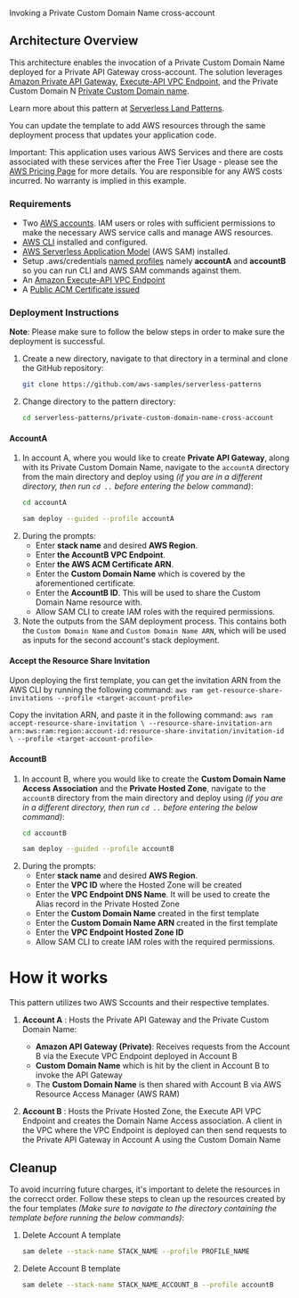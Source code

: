 Invoking a Private Custom Domain Name cross-account

## Architecture Overview

This architecture enables the invocation of a Private Custom Domain Name deployed for a Private API Gateway cross-account. The solution leverages [Amazon Private API Gateway](https://docs.aws.amazon.com/apigateway/latest/developerguide/apigateway-private-apis.html), [Execute-API VPC Endpoint](https://docs.aws.amazon.com/vpc/latest/privatelink/create-interface-endpoint.html), and the Private Custom Domain N [Private Custom Domain name](https://docs.aws.amazon.com/apigateway/latest/developerguide/apigateway-private-custom-domains.html). 

Learn more about this pattern at [Serverless Land Patterns](https://serverlessland.com/patterns/private-custom-domain-name-cross-account).

You can update the template to add AWS resources through the same deployment process that updates your application code.

Important: This application uses various AWS Services and there are costs associated with these services after the Free Tier Usage - please see the [AWS Pricing Page](https://aws.amazon.com/pricing/) for more details. You are responsible for any AWS costs incurred. No warranty is implied in this example.

### Requirements

- Two [AWS accounts](https://signin.aws.amazon.com/signup?request_type=register). IAM users or roles with sufficient permissions to make the necessary AWS service calls and manage AWS resources.
- [AWS CLI](https://docs.aws.amazon.com/cli/latest/userguide/getting-started-install.html) installed and configured.
- [AWS Serverless Application Model](https://docs.aws.amazon.com/serverless-application-model/latest/developerguide/install-sam-cli.html)  (AWS SAM) installed.
- Setup .aws/credentials [named profiles](https://docs.aws.amazon.com/cli/latest/userguide/cli-configure-files.html) namely **accountA** and **accountB** so you can run CLI and AWS SAM commands against them.
- An [Amazon Execute-API VPC Endpoint](https://docs.aws.amazon.com/vpc/latest/privatelink/create-interface-endpoint.html)
- A [Public ACM Certificate issued](https://docs.aws.amazon.com/acm/latest/userguide/gs-acm-request-public.html)

### Deployment Instructions

**Note**: Please make sure to follow the below steps in order to make sure the deployment is successful. 

1.  Create a new directory, navigate to that directory in a terminal and clone the GitHub repository:
    ``` bash
    git clone https://github.com/aws-samples/serverless-patterns
    ```
2. Change directory to the pattern directory:
    ```bash
    cd serverless-patterns/private-custom-domain-name-cross-account
    ```

#### AccountA

1. In account A, where you would like to create **Private API Gateway**, along with its Private Custom Domain Name, navigate to the `accountA` directory from the main directory and deploy using *(if you are in a different directory, then run `cd ..` before entering the below command)*:
    ```bash
    cd accountA
    
    sam deploy --guided --profile accountA

2. During the prompts:
    -  Enter **stack name** and desired **AWS Region**.
    -  Enter **the AccountB VPC Endpoint**. 
    -  Enter **the AWS ACM Certificate ARN**.
    -  Enter the **Custom Domain Name** which is covered by the aforementioned certificate.
    - Enter the **AccountB ID**. This will be used to share the Custom Domain Name resource with.
    -  Allow SAM CLI to create IAM roles with the required permissions.
3. Note the outputs from the SAM deployment process. This contains both the `Custom Domain Name` and `Custom Domain Name ARN`, which will be used as inputs for the second account's stack deployment.

#### Accept the Resource Share Invitation
Upon deploying the first template, you can get the invitation ARN from the AWS CLI by running the following command:
    ```
    aws ram get-resource-share-invitations --profile <target-account-profile>
    ```

Copy the invitation ARN, and paste it in the following command:
    ```
    aws ram accept-resource-share-invitation \
    --resource-share-invitation-arn arn:aws:ram:region:account-id:resource-share-invitation/invitation-id \
    --profile <target-account-profile>
    ```

#### AccountB
1. In account B, where you would like to create the **Custom Domain Name Access Association** and the **Private Hosted Zone**, navigate to the `accountB` directory from the main directory and deploy using *(if you are in a different directory, then run `cd ..` before entering the below command)*:
    ```bash
    cd accountB
    
    sam deploy --guided --profile accountB
    ```
2. During the prompts:
    -  Enter **stack name** and desired **AWS Region**.
    -  Enter the **VPC ID** where the Hosted Zone will be created
    -  Enter the **VPC Endpoint DNS Name**. It will be used to create the Alias record in the Private Hosted Zone
    -  Enter the **Custom Domain Name** created in the first template
    -  Enter the **Custom Domain Name ARN** created in the first template
    -  Enter the **VPC Endpoint Hosted Zone ID**
    -  Allow SAM CLI to create IAM roles with the required permissions.

# How it works

This pattern utilizes two AWS Sccounts and their respective templates. 

1. **Account A** : Hosts the Private API Gateway and the Private Custom Domain Name:
    -  **Amazon API Gateway (Private)**: Receives requests from the Account B via the Execute VPC Endpoint deployed in Account B
    - **Custom Domain Name** which is hit by the client in Account B to invoke the API Gateway
    - The **Custom Domain Name** is then shared with Account B via AWS Resource Access Manager (AWS RAM)

2. **Account B** : Hosts the Private Hosted Zone, the Execute API VPC Endpoint and creates the Domain Name Access association. A client in the VPC where the VPC Endpoint is deployed can then send requests to the Private API Gateway in Account A using the Custom Domain Name


## Cleanup
To avoid incurring future charges, it's important to delete the resources in the correcct order. Follow these steps to clean up the resources created by the four templates *(Make sure to navigate to the directory containing the template before running the below commands)*:

1. Delete Account A template 
    ```bash
    sam delete --stack-name STACK_NAME --profile PROFILE_NAME
    ```
2. Delete Account B template 
    ```bash
    sam delete --stack-name STACK_NAME_ACCOUNT_B --profile accountB
    ```